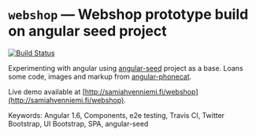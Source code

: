 # `webshop` — Webshop prototype build on angular seed project 

[![Build Status](https://travis-ci.org/spahvenn/webshop.svg?branch=master)](https://travis-ci.org/spahvenn/webshop)

Experimenting with angular using [angular-seed](https://github.com/angular/angular-seed) project as a base. Loans some code, images and markup from [angular-phonecat](https://github.com/angular/angular-phonecat).

Live demo available at [http://samiahvenniemi.fi/webshop](http://samiahvenniemi.fi/webshop).

Keywords: Angular 1.6, Components, e2e testing, Travis CI, Twitter Bootstrap, UI Bootstrap, SPA, angular-seed
